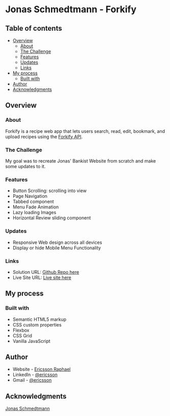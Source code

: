 # Jonas Schmedtmann - Forkify

## Table of contents

- [Overview](#overview)
  - [About](#about)
  - [The Challenge](#the-challenge)
  - [Features](#features)
  - [Updates](#updates)
  - [Links](#links)
- [My process](#my-process)
  - [Built with](#built-with)
- [Author](#author)
- [Acknowledgments](#acknowledgments)

## Overview

### About

Forkify is a recipe web app that lets users search, read, edit, bookmark, and upload recipes using the [Forkify API](https://forkify-api.herokuapp.com/v2).

### The Challenge

My goal was to recreate Jonas' Bankist Website from scratch and make some updates to it.

### Features

- Button Scrolling: scrolling into view
- Page Navigation
- Tabbed component
- Menu Fade Animation
- Lazy loading Images
- Horizontal Review sliding component

### Updates

- Responsive Web design across all devices
- Display or hide Mobile Menu Functionality

### Links

- Solution URL: [Github Repo here](https://github.com/gitEricsson/Forkify)
- Live Site URL: [Live site here](https://ericsson-forkify.netlify.app/)

## My process

### Built with

- Semantic HTML5 markup
- CSS custom properties
- Flexbox
- CSS Grid
- Vanilla JavaScript

## Author

- Website - [Ericsson Raphael](https://github.com/gitEricsson)
- LinkedIn - [@ericsson](www.linkedin.com/in/ericssonraphael)
- Gmail - [@ericsson](ericssonraphael@gmail.com)

## Acknowledgments

[Jonas Schmedtmann](https://github.com/jonasschmedtmann)
